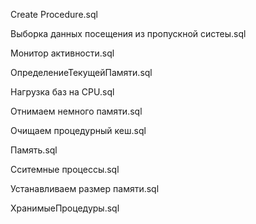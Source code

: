 Create Procedure.sql

Выборка данных посещения из пропускной систеы.sql

Монитор активности.sql

ОпределениеТекущейПамяти.sql

Нагрузка баз на CPU.sql

Отнимаем немного памяти.sql

Очищаем процедурный кеш.sql

Память.sql

Сситемные процессы.sql

Устанавливаем размер памяти.sql

ХранимыеПроцедуры.sql


